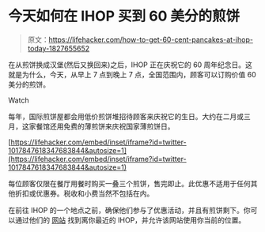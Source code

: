 # 今天如何在 IHOP 买到 60 美分的煎饼

> 原文：<https://lifehacker.com/how-to-get-60-cent-pancakes-at-ihop-today-1827655652>

在从煎饼换成汉堡(然后又换回来)之后，IHOP 正在庆祝它的 60 周年纪念日。这就是为什么，今天，从早上 7 点到晚上 7 点，全国范围内，顾客可以订购价值 60 美分的煎饼。

Watch

每年，国际煎饼屋都会用低价煎饼堆招待顾客来庆祝它的生日。大约在二月或三月，这家餐馆还用免费的薄煎饼来庆祝国家薄煎饼日。

 [https://lifehacker.com/embed/inset/iframe?id=twitter-1017847618347683844&autosize=1](https://lifehacker.com/embed/inset/iframe?id=twitter-1017847618347683844&autosize=1) 

每位顾客仅限在餐厅用餐时购买一叠三个煎饼，售完即止。此优惠不适用于任何其他折扣或优惠券。税收和小费当然不包括在内。

在前往 IHOP 的一个地点之前，确保他们参与了优惠活动，并且有煎饼剩下。你可以通过他们的 [网站](https://www.ihop.com/en) 找到离你最近的 IHOP，并允许该网站使用你当前的位置。